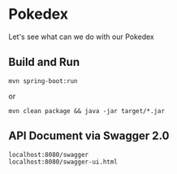 # Pokedex
Let's see what can we do with our Pokedex

## Build and Run
```
mvn spring-boot:run
```
or
```
mvn clean package && java -jar target/*.jar
```

## API Document via Swagger 2.0
```
localhost:8080/swagger
localhost:8080/swagger-ui.html
```
